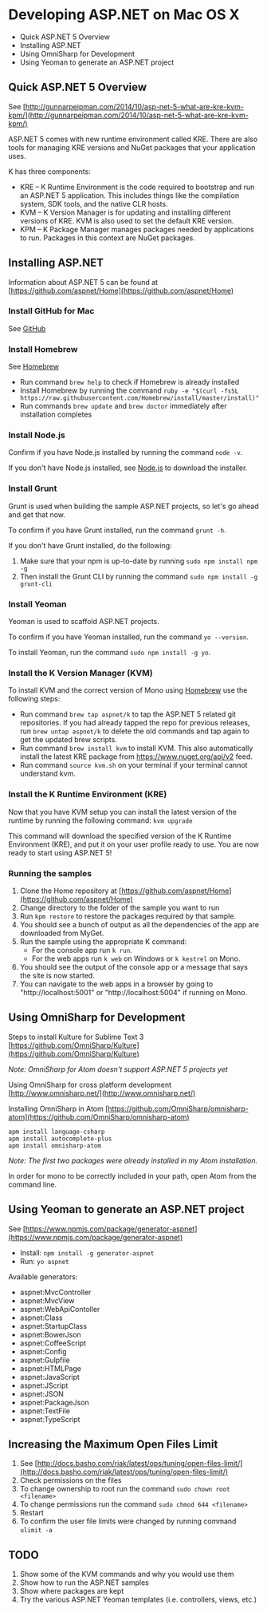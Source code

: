 
# Developing ASP.NET on Mac OS X

* Quick ASP.NET 5 Overview
* Installing ASP.NET
* Using OmniSharp for Development
* Using Yeoman to generate an ASP.NET project

## Quick ASP.NET 5 Overview

See [http://gunnarpeipman.com/2014/10/asp-net-5-what-are-kre-kvm-kpm/](http://gunnarpeipman.com/2014/10/asp-net-5-what-are-kre-kvm-kpm/)

ASP.NET 5 comes with new runtime environment called KRE. There are also tools for managing KRE versions and NuGet packages that your application uses.

K has three components:

* KRE – K Runtime Environment is the code required to bootstrap and run an ASP.NET 5 application. This includes things like the compilation system, SDK tools, and the native CLR hosts.
* KVM – K Version Manager is for updating and installing different versions of KRE. KVM is also used to set the default KRE version.
* KPM – K Package Manager manages packages needed by applications to run. Packages in this context are NuGet packages.

## Installing ASP.NET

Information about ASP.NET 5 can be found at  [https://github.com/aspnet/Home](https://github.com/aspnet/Home)

### Install GitHub for Mac

See [GitHub](https://github.com)

### Install Homebrew

See [Homebrew](http://brew.sh)

* Run command `brew help` to check if Homebrew is already installed
* Install Homebrew by running the command `ruby -e "$(curl -fsSL https://raw.githubusercontent.com/Homebrew/install/master/install)"`
* Run commands `brew update` and `brew doctor` immediately after installation completes

### Install Node.js

Confirm if you have Node.js installed by running the command `node -v`.

If you don't have Node.js installed, see [Node.js](https://nodejs.org) to download the installer.

### Install Grunt

Grunt is used when building the sample ASP.NET projects, so let's go ahead and get that now.

To confirm if you have Grunt installed, run the command `grunt -h`.

If you don't have Grunt installed, do the following:

1. Make sure that your npm is up-to-date by running `sudo npm install npm -g`
1. Then install the Grunt CLI by running the command `sudo npm install -g grunt-cli`

### Install Yeoman

Yeoman is used to scaffold ASP.NET projects.

To confirm if you have Yeoman installed, run the command `yo --version`.

To install Yeoman, run the command `sudo npm install -g yo`.

### Install the K Version Manager (KVM)

To install KVM and the correct version of Mono using [Homebrew](http://brew.sh) use the following steps:

 * Run command `brew tap aspnet/k` to tap the ASP.NET 5 related git repositories. If you had already tapped the repo for previous releases, run `brew untap aspnet/k` to delete the old commands and tap again to get the updated brew scripts.
 * Run command `brew install kvm` to install KVM. This also automatically install the latest KRE package from https://www.nuget.org/api/v2 feed.
 * Run command `source kvm.sh` on your terminal if your terminal cannot understand kvm.

### Install the K Runtime Environment (KRE)

Now that you have KVM setup you can install the latest version of the runtime by running the following command: ```kvm upgrade```

This command will download the specified version of the K Runtime Environment (KRE), and put it on your user profile ready to use. You are now ready to start using ASP.NET 5!

### Running the samples

1. Clone the Home repository at [https://github.com/aspnet/Home](https://github.com/aspnet/Home)
2. Change directory to the folder of the sample you want to run
3. Run ```kpm restore``` to restore the packages required by that sample.
4. You should see a bunch of output as all the dependencies of the app are downloaded from MyGet.
5. Run the sample using the appropriate K command:
    - For the console app run  ```k run```.
    - For the web apps run ```k web``` on Windows or ```k kestrel``` on Mono.
6. You should see the output of the console app or a message that says the site is now started.
7. You can navigate to the web apps in a browser by going to "http://localhost:5001" or "http://localhost:5004" if running on Mono.

## Using OmniSharp for Development

Steps to install Kulture for Sublime Text 3 [https://github.com/OmniSharp/Kulture](https://github.com/OmniSharp/Kulture)

_Note: OmniSharp for Atom doesn't support ASP.NET 5 projects yet_

Using OmniSharp for cross platform development [http://www.omnisharp.net/](http://www.omnisharp.net/)

Installing OmniSharp in Atom [https://github.com/OmniSharp/omnisharp-atom](https://github.com/OmniSharp/omnisharp-atom)

```
apm install language-csharp
apm install autocomplete-plus
apm install omnisharp-atom
```

_Note: The first two packages were already installed in my Atom installation._

In order for mono to be correctly included in your path, open Atom from the command line.

## Using Yeoman to generate an ASP.NET project

See [https://www.npmjs.com/package/generator-aspnet](https://www.npmjs.com/package/generator-aspnet)

* Install: `npm install -g generator-aspnet`
* Run: `yo aspnet`

Available generators:

* aspnet:MvcController
* aspnet:MvcView
* aspnet:WebApiContoller
* aspnet:Class
* aspnet:StartupClass
* aspnet:BowerJson
* aspnet:CoffeeScript
* aspnet:Config
* aspnet:Gulpfile
* aspnet:HTMLPage
* aspnet:JavaScript
* aspnet:JScript
* aspnet:JSON
* aspnet:PackageJson
* aspnet:TextFile
* aspnet:TypeScript

## Increasing the Maximum Open Files Limit

1. See [http://docs.basho.com/riak/latest/ops/tuning/open-files-limit/](http://docs.basho.com/riak/latest/ops/tuning/open-files-limit/)
1. Check permissions on the files
 1. To change ownership to root run the command `sudo chown root <filename>`
 1. To change permissions run the command `sudo chmod 644 <filename>`
1. Restart
1. To confirm the user file limits were changed by running command `ulimit -a`

## TODO

1. Show some of the KVM commands and why you would use them
1. Show how to run the ASP.NET samples
1. Show where packages are kept
1. Try the various ASP.NET Yeoman templates (i.e. controllers, views, etc.)
